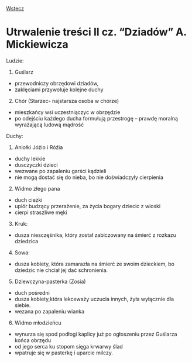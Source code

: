 [Wstecz](../polski.md)

# Utrwalenie treści II cz. “Dziadów” A. Mickiewicza

Ludzie:

1. Guślarz

-   przewodniczy obrzędowi dziadów,
-   zaklęciami przywołuje kolejne duchy

2. Chór (Starzec- najstarsza osoba w chórze)

-   mieszkańcy wsi uczestniączyc w obrzędzie
-   po odejściu każdego ducha formułują przestrogę – prawdę moralną wyrażającą ludową mądrość

Duchy:

1. Aniołki Jóźio i Róźia

-   duchy lekkie
-   dusczyczki dzieci
-   wezwane po zapaleniu garści kądzieli
-   nie mogą dostać się do nieba, bo nie doświadczyły cierpienia

2. Widmo złego pana

-   duch cieżki
-   upiór budzący przerażenie, za życia bogary dziecic z wioski
-   cierpi straszliwe męki

3. Kruk:

-   dusza niesczęśnika, który został zabiczowany na śmierć z rozkazu dziedzica

4. Sowa:

-   dusza kobiety, która zamarazła na śmierć ze swoim dzieckiem, bo dziedzic nie chciał jej dać schronienia.

5. Dziewczyna-pasterka (Zosia)

-   duch pośredni
-   dusza kobiety,która lekceważy uczucia innych, żyła wyłącznie dla siebie.
-   wezana po zapaleniu wianka

6. Widmo młodzieńcu

-   wynurza się spod podłogi kaplicy już po ogłoszeniu przez Guślarza końca obrzędu
-   od jego serca ku stopom sięga krwarwy ślad
-   wpatruje się w pasterkę i uparcie milczy.
